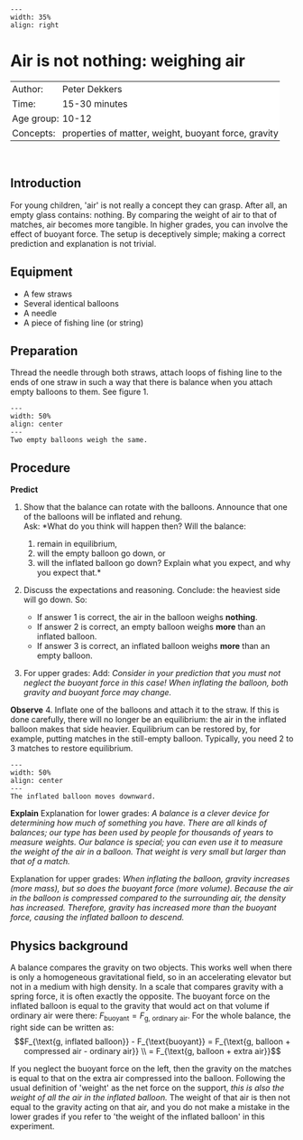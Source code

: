 ```{figure} ../../figures/ready.png
---
width: 35%
align: right
```

# Air is not nothing: weighing air

<table style="width: 100%; border-collapse: collapse; border: none;">
    <tr style="background-color: white;"> 
        <td style="text-align: left; padding: 3px; border: none;">Author:</td>
        <td style="text-align: left; padding: 3px; border: none;">Peter Dekkers</td>
    </tr>
    <tr style="background-color: white;">
        <td style="text-align: left; padding: 3px; border: none;">Time:</td>
        <td style="text-align: left; padding: 3px; border: none;">15-30 minutes</td>
    </tr>
    <tr style="background-color: white;">
        <td style="text-align: left; padding: 3px; border: none;">Age group:</td>
        <td style="text-align: left; padding: 3px; border: none;">10-12</td>
    </tr>
    <tr style="background-color: white;">
        <td style="text-align: left; padding: 3px; border: none;">Concepts:</td>
        <td style="text-align: left; padding: 3px; border: none;">properties of matter, weight, buoyant force, gravity</td>
    </tr>
</table><br>

## Introduction
For young children, 'air' is not really a concept they can grasp. After all, an empty glass contains: nothing. By comparing the weight of air to that of matches, air becomes more tangible. In higher grades, you can involve the effect of buoyant force. The setup is deceptively simple; making a correct prediction and explanation is not trivial.

## Equipment
* A few straws
* Several identical balloons
* A needle 
* A piece of fishing line (or string)

## Preparation
Thread the needle through both straws, attach loops of fishing line to the ends of one straw in such a way that there is balance when you attach empty balloons to them. See figure 1.

```{figure} demo30_figure1.JPG
---
width: 50%
align: center
---
Two empty balloons weigh the same.
```



## Procedure
**Predict**
1. Show that the balance can rotate with the balloons. Announce that one of the balloons will be inflated and rehung.\
Ask: *What do you think will happen then? Will the balance: 
   1. remain in equilibrium, 
   2. will the empty balloon go down, or 
   3. will the inflated balloon go down? 
Explain what you expect, and why you expect that.*

2. Discuss the expectations and reasoning. Conclude: the heaviest side will go down. So:
   - If answer 1 is correct, the air in the balloon weighs **nothing**.
   - If answer 2 is correct, an empty balloon weighs **more** than an inflated balloon.
   - If answer 3 is correct, an inflated balloon weighs **more** than an empty balloon.

3. For upper grades: Add: *Consider in your prediction that you must not neglect the buoyant force in this case! When inflating the balloon, both gravity and buoyant force may change.*

**Observe**
4. Inflate one of the balloons and attach it to the straw. If this is done carefully, there will no longer be an equilibrium: the air in the inflated balloon makes that side heavier. Equilibrium can be restored by, for example, putting matches in the still-empty balloon. Typically, you need 2 to 3 matches to restore equilibrium.

```{figure} demo30_figure2.JPG
---
width: 50%
align: center
---
The inflated balloon moves downward.
```
**Explain**
Explanation for lower grades: *A balance is a clever device for determining how much of something you have. There are all kinds of balances; our type has been used by people for thousands of years to measure weights. Our balance is special; you can even use it to measure the weight of the air in a balloon. That weight is very small but larger than that of a match.*

Explanation for upper grades: *When inflating the balloon, gravity increases (more mass), but so does the buoyant force (more volume). Because the air in the balloon is compressed compared to the surrounding air, the density has increased. Therefore, gravity has increased more than the buoyant force, causing the inflated balloon to descend.*

## Physics background
A balance compares the gravity on two objects. This works well when there is only a homogeneous gravitational field, so in an accelerating elevator but not in a medium with high density. In a scale that compares gravity with a spring force, it is often exactly the opposite.
The buoyant force on the inflated balloon is equal to the gravity that would act on that volume if ordinary air were there: $F_{\text{buoyant}} = F_{\text{g, ordinary air}}$. For the whole balance, the right side can be written as:
$$F_{\text{g, inflated balloon}} - F_{\text{buoyant}} = F_{\text{g, balloon + compressed air - ordinary air}} \\ = F_{\text{g, balloon + extra air}}$$

If you neglect the buoyant force on the left, then the gravity on the matches is equal to that on the extra air compressed into the balloon. Following the usual definition of 'weight' as the net force on the support, *this is also the weight of all the air in the inflated balloon.* The weight of that air is then not equal to the gravity acting on that air, and you do not make a mistake in the lower grades if you refer to 'the weight of the inflated balloon' in this experiment.

